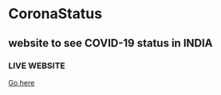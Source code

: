 # CoronaStatus
## website to see COVID-19 status in INDIA

### LIVE WEBSITE
[Go here](http://coronastatus.rf.gd/)
